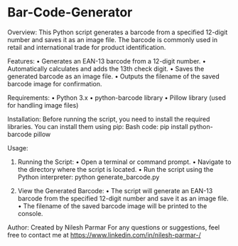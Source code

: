 # Bar-Code-Generator

Overview: 
This Python script generates a barcode from a specified 12-digit number and saves it as an image file. The barcode is commonly used in retail and international trade for product identification.

Features:
• Generates an EAN-13 barcode from a 12-digit number.
• Automatically calculates and adds the 13th check digit.
• Saves the generated barcode as an image file.
• Outputs the filename of the saved barcode image for confirmation.

Requirements:
• Python 3.x
• python-barcode library
• Pillow library (used for handling image files)

Installation:
Before running the script, you need to install the required libraries. You can install them using pip:
Bash code:
          pip install python-barcode pillow

Usage:
1. Running the Script:
• Open a terminal or command prompt.
• Navigate to the directory where the script is located.
• Run the script using the Python interpreter:
  python generate_barcode.py

2. View the Generated Barcode:
• The script will generate an EAN-13 barcode from the specified 12-digit number and save it as    an image file.
• The filename of the saved barcode image will be printed to the console.

Author:
Created by Nilesh Parmar 
For any questions or suggestions, feel free to contact me at https://www.linkedin.com/in/nilesh-parmar-/






